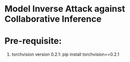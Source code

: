 # Model Inverse Attack against Collaborative Inference

# Pre-requisite:
1. torchvision version 0.2.1:
pip install torchvision==0.2.1
